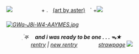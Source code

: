 ![](https://wilardo.crd.co/assets/images/gallery22/665c69e4.gif?v=d19c95ca)
   ㅤㅤㅤ  ㅤㅤ + .ㅤ[(art by aster)](https://x.com/pastelstarstuff/status/1830359758295187747)ㅤ` +![](https://media.discordapp.net/attachments/903364339464044575/1090720142197002310/97993F4A-66B6-4BCA-BBFD-42F6E937BF52.gif) <h6>
 
 [![GWa-J8i-W4-AAYMES.jpg](https://i.postimg.cc/LX5JHwYM/GWa-J8i-W4-AAYMES.jpg)](https://postimg.cc/CByh7vsv)

ㅤㅤㅤ ִ࣪ ࣪𖤐 ㅤ***and i was ready to be one . . . ᯓ★***    
ㅤㅤㅤㅤㅤ[rentry](https://rentry.co/billfordyurii) | [new rentry](https://rentry.co/chuuyaglazer/edit) ㅤㅤㅤㅤ[strawpage](https://lalalalala-lalalalala.straw.page)
![](https://wilardo.crd.co/assets/images/gallery22/665c69e4.gif?v=d19c95ca)

